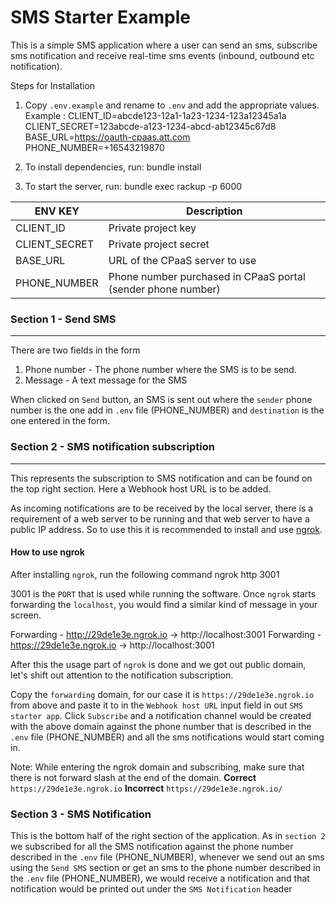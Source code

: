 # SMS Starter Example

This is a simple SMS application where a user can send an sms, subscribe sms notification and receive real-time sms events (inbound, outbound etc notification).

Steps for Installation
 1. Copy `.env.example` and rename to `.env` and add the appropriate values.
Example : 
 CLIENT_ID=abcde123-12a1-1a23-1234-123a12345a1a
 CLIENT_SECRET=123abcde-a123-1234-abcd-ab12345c67d8
 BASE_URL=https://oauth-cpaas.att.com
 PHONE_NUMBER=+16543219870


2. To install dependencies, run: 
 bundle install

3. To start the server, run:
 bundle exec rackup -p 6000

| ENV KEY       | Description                                                  |
| ------------- | ------------------------------------------------------------ |
| CLIENT_ID     | Private project key                                          |
| CLIENT_SECRET | Private project secret                                       |
| BASE_URL      | URL of the CPaaS server to use                               |
| PHONE_NUMBER  | Phone number purchased in CPaaS portal (sender phone number) |

### Section 1 - Send SMS
---
There are two fields in the form

1. Phone number - The phone number where the SMS is to be send.
2. Message - A text message for the SMS

When clicked on `Send` button, an SMS is sent out where the `sender` phone number is the one add in `.env` file (PHONE_NUMBER) and `destination` is the one entered in the form.

### Section 2 - SMS notification subscription
---
This represents the subscription to SMS notification and can be found on the top right section. Here a Webhook host URL is to be added.

As incoming notifications are to be received by the local server, there is a requirement of a web server to be running and that web server to have a public IP address. So to use this it is recommended to install and use [ngrok](https://ngrok.com/).

#### How to use ngrok
After installing `ngrok`, run the following command
 ngrok http 3001

3001 is the `PORT` that is used while running the software.
Once `ngrok` starts forwarding the `localhost`, you would find a similar kind of message in your screen.

 Forwarding          -          http://29de1e3e.ngrok.io -> http://localhost:3001
 Forwarding          -          https://29de1e3e.ngrok.io -> http://localhost:3001

After this the usage part of `ngrok` is done and we got out public domain, let's shift out attention to the notification subscription.

Copy the `forwarding` domain, for our case it is `https://29de1e3e.ngrok.io` from above and paste it to in the `Webhook host URL` input field in out `SMS starter app`.
Click `Subscribe` and a notification channel would be created with the above domain against the phone number that is described in the `.env` file (PHONE_NUMBER) and all the sms notifications would start coming in.

Note: While entering the ngrok domain and subscribing, make sure that there is not forward slash at the end of the domain.
 **Correct** `https://29de1e3e.ngrok.io`
 **Incorrect** `https://29de1e3e.ngrok.io/`

### Section 3 - SMS Notification
This is the bottom half of the right section of the application. As in `section 2` we subscribed for all the SMS notification against the phone number described in the `.env` file (PHONE_NUMBER), whenever we send out an sms using the `Send SMS` section or get an sms to the phone number described in the `.env` file (PHONE_NUMBER), we would receive a notification and that notification would be printed out under the `SMS Notification` header